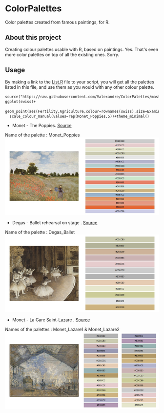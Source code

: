 # ColorPalettes
Color palettes created from famous paintings, for R.

## About this project
Creating colour palettes usable with R, based on paintings. Yes. That's even more color palettes on top of all the existing ones. Sorry.

## Usage
By making a link to the [List.R](https://github.com/Valexandre/ColorPalettes/blob/master/List.R) file to your script, you will get all the palettes listed in this file, and use them as you would with any other colour palette.

```
source("https://raw.githubusercontent.com/Valexandre/ColorPalettes/master/List.R")
ggplot(swiss)+
  geom_point(aes(Fertility,Agriculture,colour=rownames(swiss),size=Examination))+
  scale_colour_manual(values=rep(Monet_Poppies,5))+theme_minimal()
```


* Monet - The Poppies. [Source](https://artsandculture.google.com/asset/poppy-field/xQGTinA-MPxcVg?hl=fr)

Name of the palette : Monet_Poppies
![Monet_Poppies](images/PaletteMonet.jpg)


* Degas - Ballet rehearsal on stage . [Source](https://www.musee-orsay.fr/en/collections/works-in-focus/search.html?no_cache=1&zoom=1&tx_damzoom_pi1%5BshowUid%5D=119063)

Name of the palette : Degas_Ballet
![Degas_Ballet](images/PaletteDegas.jpg)


* Monet - La Gare Saint-Lazare . [Source](https://art.rmngp.fr/fr/library/artworks/claude-monet_la-gare-saint-lazare_huile-sur-toile_1877/download/145935)

Names of the palettes : Monet_Lazare1 & Monet_Lazare2
![Monet_SaintLazare](images/PaletteMonetSaintLazare.jpg)
